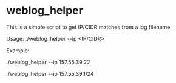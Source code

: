 # weblog_helper

This is a simple script to get IP/CIDR matches from a log filename

Usage:  ./weblog_helper --ip <IP/CIDR>

Example:

./weblog_helper --ip 157.55.39.22

./weblog_helper --ip 157.55.39.1/24

